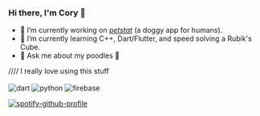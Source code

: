### Hi there, I'm Cory 👋

- 🔭 I’m currently working on [_petstat_](https://petstat.app) (a doggy app for humans).
- 🌱 I’m currently learning C++, Dart/Flutter, and speed solving a Rubik's Cube.
- 💬 Ask me about my poodles 🐩

//// I really love using this stuff<br><br>
![dart](https://img.shields.io/badge/_-Dart-292e33?style=flat-square&logo=dart&logoColor=white)
![python](https://img.shields.io/badge/_-Python-292e33?style=flat-square&logo=python&logoColor=white)
![firebase](https://img.shields.io/badge/_-firebase-292e33?style=flat-square&logo=firebase&logoColor=fff)


<!-- spotify -->
[![spotify-github-profile](https://spotify-github-profile.vercel.app/api/view?uid=1250179375&cover_image=true&theme=default)](https://github.com/kittinan/spotify-github-profile)

<!--
**cory-g/cory-g** is a ✨ _special_ ✨ repository because its `README.md` (this file) appears on your GitHub profile.
Here are some ideas to get you started:
- 👯 I’m looking to collaborate on ...
- 🤔 I’m looking for help with ...
- 📫 How to reach me: 
- 😄 Pronouns: ...
- ⚡ Fun fact: ...
-->
